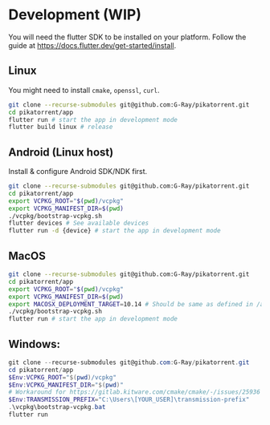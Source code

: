 # Development (WIP)

You will need the flutter SDK to be installed on your platform.
Follow the guide at https://docs.flutter.dev/get-started/install.

## Linux

You might need to install `cmake`, `openssl`, `curl`.

```sh
git clone --recurse-submodules git@github.com:G-Ray/pikatorrent.git
cd pikatorrent/app
flutter run # start the app in development mode
flutter build linux # release
```

## Android (Linux host)

Install & configure Android SDK/NDK first.

```sh
git clone --recurse-submodules git@github.com:G-Ray/pikatorrent.git
cd pikatorrent/app
export VCPKG_ROOT="$(pwd)/vcpkg"
export VCPKG_MANIFEST_DIR=$(pwd)
./vcpkg/bootstrap-vcpkg.sh
flutter devices # See available devices
flutter run -d {device} # start the app in development mode
```

## MacOS

```sh
git clone --recurse-submodules git@github.com:G-Ray/pikatorrent.git
cd pikatorrent/app
export VCPKG_ROOT="$(pwd)/vcpkg"
export VCPKG_MANIFEST_DIR=$(pwd)
export MACOSX_DEPLOYMENT_TARGET=10.14 # Should be same as defined in /app/macos/Runner.xcodeproj
./vcpkg/bootstrap-vcpkg.sh
flutter run # start the app in development mode
```

## Windows:

```powershell
git clone --recurse-submodules git@github.com:G-Ray/pikatorrent.git
cd pikatorrent/app
$Env:VCPKG_ROOT="$(pwd)/vcpkg"
$Env:VCPKG_MANIFEST_DIR="$(pwd)"
# Workaround for https://gitlab.kitware.com/cmake/cmake/-/issues/25936
$Env:TRANSMISSION_PREFIX="C:\Users\[YOUR_USER]\transmission-prefix"
.\vcpkg\bootstrap-vcpkg.bat
flutter run
```